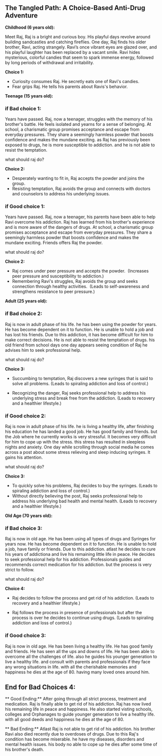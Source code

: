 ## **The Tangled Path: A Choice-Based Anti-Drug Adventure**

**Childhood (6 years old):**

Meet Raj, Raj is a bright and curious boy. His playful days revolve around building sandcastles and catching fireflies. One day, Raj finds his older brother, Ravi, acting strangely. Ravi’s once vibrant eyes are glazed over, and his playful laughter has been replaced by a vacant smile. Ravi hides mysterious, colorful candies that seem to spark immense energy, followed by long periods of withdrawal and irritability.

**Choice 1:**

- Curiosity consumes Raj. He secretly eats one of Ravi's candies. 
- Fear grips Raj. He tells his parents about Ravis's behavior.

**Teenage (15 years old):**

### if Bad choice 1:
Years have passed. Raj, now a teenager, struggles with the memory of his brother's battle. He feels isolated and yearns for a sense of belonging. At school, a charismatic group promises acceptance and escape from everyday pressures. They share a seemingly harmless powder that boosts confidence and makes the mundane exciting. as Raj has previously been exposed to drugs, he is more susceptible to addiction. and he is not able to resist the temptation.

what should raj do?

**Choice 2:**

- Desperately wanting to fit in, Raj accepts the powder and joins the group. 
- Resisting temptation, Raj avoids the group and connects with doctors and counselors to address his underlying issues. 

### if Good choice 1:
Years have passed. Raj, now a teenager, his parents have been able to help Ravi overcome his addiction. Raj has learned from his brother's experience and is more aware of the dangers of drugs. At school, a charismatic group promises acceptance and escape from everyday pressures. They share a seemingly harmless powder that boosts confidence and makes the mundane exciting. Friends offers Raj the powder.

what should raj do?

**Choice 2:**

- Raj comes under peer pressure and accepts the powder. 
  (Increases peer pressure and susceptibility to addiction.)
- Remembering Ravi's struggles, Raj avoids the group and seeks connection through healthy activities. 
  (Leads to self-awareness and strengthens resistance to peer pressure.)

**Adult (25 years old):**

### if Bad choice 2:
Raj is now in adult phase of his life. he has been using the powder for years. He has become dependent on it to function. He is unable to hold a job and has lost his friends. Due to this addiction, it has become difficult for him to make correct decisions. He is not able to resist the temptation of drugs.
his old friend from school days one day appears seeing condition of Raj he advises him to seek professional help.

what should raj do?

**Choice 3:**

- Succumbing to temptation, Raj discovers a new syringes that is said to solve all problems. (Leads to spiraling addiction and loss of control.)

- Recognizing the danger, Raj seeks professional help to address his underlying stress and break free from the addiction. (Leads to recovery and a healthier lifestyle.)

### if Good choice 2:
Raj is now in adult phase of his life. he is living a healthy life, after finishing his education he has landed a good job. He has good family and friends. but the Job where he currently works is very stressful. It becomes very difficult for him to cope up with the stress. this stress has resulted in sleepless nights and anxiety. One day while scrolling through social media he comes across a post about some stress relieving and sleep inducing syringes. It gains his attention.

what should raj do?

**Choice 3:**

- To quickly solve his problems, Raj decides to buy the syringes. (Leads to spiraling addiction and loss of control.)
- Without directly believing the post, Raj seeks professional help to address his underlying bad health and mental health. (Leads to recovery and a healthier lifestyle.)

**Old Age (70 years old):**

### if Bad choice 3:
Raj is now in old age. He has been using all types of drugs and Syringes for years now. He has become dependent on it to function. He is unable to hold a job, have family or friends. Due to this addiction. atlast he decides to cure his years of addictiona and live his remaining little life in peace. He decides to seek professional help for his addiction. Professionals guides and recommends correct medication for his addiction. but the process is very strict to follow. 

what should raj do?

**Choice 4:**

- Raj decides to follow the process and get rid of his addiction. (Leads to recovery and a healthier lifestyle.)

- Raj follows the process in presence of professionals but after the process is over he decides to continue using drugs. (Leads to spiraling addiction and loss of control.)

### if Good choice 3:
Raj is now in old age. He has been living a healthy life. He has good family and friends. He has seen all the ups and downs of life. He has been able to overcome all the challenges of life. also he guides his younger generation to live a healthy life. and consult with parents and professionals if they face any wrong situations in life. with all the cherishable memories and happiness he dies at the age of 80. having many loved ones around him.

## End for Bad Choices 4:

** Good Ending:**
After going through all strict process, treatment and medication. Raj is finally able to get rid of his addiction. Raj has now lived his remaining life in peace and happiness. He also started visting schools, colleges and Orphanages to guide younger generation to live a healthy life. with all good deeds and happiness he dies at the age of 80.

** Bad Ending:**
Atlast Raj is not able to get rid of his addiction. his brother Ravi also died recently due to overdoses of drugs. Due to this Raj's condition has become miserable. he have my diseases, disorders and mental health issues. his body no able to cope up he dies after some time of his brother's death.